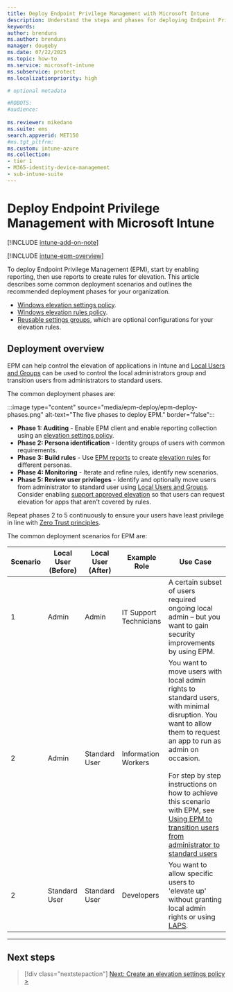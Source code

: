 ```yaml
---
title: Deploy Endpoint Privilege Management with Microsoft Intune
description: Understand the steps and phases for deploying Endpoint Privilege Management with Microsoft Intune.
keywords:
author: brenduns
ms.author: brenduns
manager: dougeby
ms.date: 07/22/2025
ms.topic: how-to
ms.service: microsoft-intune
ms.subservice: protect
ms.localizationpriority: high

# optional metadata

#ROBOTS:
#audience:
 
ms.reviewer: mikedano
ms.suite: ems
search.appverid: MET150
#ms.tgt_pltfrm:
ms.custom: intune-azure
ms.collection:
- tier 1
- M365-identity-device-management
- sub-intune-suite
---
```


# Deploy Endpoint Privilege Management with Microsoft Intune

[!INCLUDE [intune-add-on-note](../includes/intune-add-on-note.md)]

[!INCLUDE [intune-epm-overview](includes/intune-epm-overview.md)]

To deploy Endpoint Privilege Management (EPM), start by enabling reporting, then use reports to create rules for elevation. This article describes some common deployment scenarios and outlines the recommended deployment phases for your organization.

- [Windows elevation settings policy](epm-elevation-settings.md).
- [Windows elevation rules policy](epm-elevation-rules.md).
- [Reusable settings groups](epm-elevation-rules.md#reusable-settings-groups), which are optional configurations for your elevation rules.

## Deployment overview

EPM can help control the elevation of applications in Intune and [Local Users and Groups](endpoint-security-account-protection-policy.md) can be used to control the local administrators group and transition users from administrators to standard users.

The common deployment phases are:

:::image type="content" source="media/epm-deploy/epm-deploy-phases.png" alt-text="The five phases to deploy EPM." border="false":::

- **Phase 1: Auditing** - Enable EPM client and enable reporting collection using an [elevation settings policy](epm-elevation-settings.md).
- **Phase 2: Persona identification** - Identity groups of users with common requirements.
- **Phase 3: Build rules** - Use [EPM reports](epm-reports.md) to create [elevation rules](epm-elevation-rules.md) for different personas.
- **Phase 4: Monitoring** - Iterate and refine rules, identify new scenarios.
- **Phase 5: Review user privileges** - Identify and optionally move users from administrator to standard user using [Local Users and Groups](endpoint-security-account-protection-policy.md#manage-local-groups-on-windows-devices). Consider enabling [support approved elevation](epm-support-approved.md) so that users can request elevation for apps that aren't covered by rules.

Repeat phases 2 to 5 continuously to ensure your users have least privilege in line with [Zero Trust principles](/intune/intune-service/fundamentals/zero-trust-with-microsoft-intune).

The common deployment scenarios for EPM are:

| Scenario | Local User (Before) | Local User (After) | Example Role | Use Case |
|---|---|---|---|---|
|1|Admin|Admin|IT Support Technicians|A certain subset of users required ongoing local admin – but you want to gain security improvements by using EPM.|
|2|Admin|Standard User|Information Workers|You want to move users with local admin rights to standard users, with minimal disruption. You want to allow them to request an app to run as admin on occasion.</br></br> For step by step instructions on how to achieve this scenario with EPM, see [Using EPM to transition users from administrator to standard users](epm-transition-administrator-to-standard-user.md)|
|2|Standard User|Standard User|Developers|You want to allow specific users to 'elevate up' without granting local admin rights or using [LAPS](windows-laps-overview.md).|

---

## Next steps

> [!div class="nextstepaction"]
> [Next: Create an elevation settings policy >](epm-elevation-settings.md)
